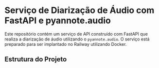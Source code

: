 # Serviço de Diarização de Áudio com FastAPI e pyannote.audio

Este repositório contém um serviço de API construído com FastAPI que realiza a diarização de áudio utilizando o `pyannote.audio`. O serviço está preparado para ser implantado no Railway utilizando Docker.

## Estrutura do Projeto

